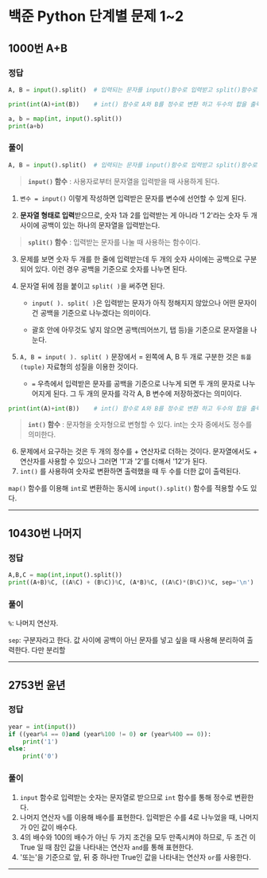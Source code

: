 # 백준 Python 단계별 문제 1~2

## 1000번 A+B

### 정답

```python
A, B = input().split()	# 입력되는 문자를 input()함수로 입력받고 split()함수로 나누어 A,B 변수에 저장

print(int(A)+int(B))	# int() 함수로 A와 B를 정수로 변환 하고 두수의 합을 출력
```

```python
a, b = map(int, input().split())
print(a+b)
```

### 풀이

```python
A, B = input().split()	# 입력되는 문자를 input()함수로 입력받고 split()함수로 나누어 A,B 변수에 저장
```

>  **`input()` 함수** : 사용자로부터 문자열을 입력받을 때 사용하게 된다.

1. `변수 = input()` 이렇게 작성하면 입력받은 문자를 변수에 선언할 수 있게 된다.

2. **문자열 형태로 입력**받으므로, 숫자 1과 2를 입력받는 게 아니라 '1 2'라는 숫자 두 개 사이에 공백이 있는 하나의 문자열을 입력받는다.

   

> **`split()` 함수** : 입력받는 문자를 나눌 때 사용하는 함수이다.

3. 문제를 보면 숫자 두 개를 한 줄에 입력받는데 두 개의 숫자 사이에는 공백으로 구분되어 있다. 이런 경우 공백을 기준으로 숫자를 나누면 된다. 

4. 문자열 뒤에 점을 붙이고 `split( )`을 써주면 된다.

   - `input( ). split( )`은 입력받는 문자가 아직 정해지지 않았으나 어떤 문자이건 공백을 기준으로 나누겠다는 의미이다.

   - 괄호 안에 아무것도 넣지 않으면 공백(띄어쓰기, 탭 등)을 기준으로 문자열을 나눈다. 

5. `A, B = input( ). split( )` 문장에서 = 왼쪽에 A, B 두 개로 구분한 것은 `튜플(tuple)` 자료형의 성질을 이용한 것이다. 

   - `=` 우측에서 입력받은 문자를 공백을 기준으로 나누게 되면 두 개의 문자로 나누어지게 된다. 그 두 개의 문자를 각각 A, B 변수에 저장하겠다는 의미이다.

     

```python
print(int(A)+int(B))	# int() 함수로 A와 B를 정수로 변환 하고 두수의 합을 출력
```

> **`int()` 함수** : 문자형을 숫자형으로 변형할 수 있다. int는 숫자 중에서도 정수를 의미한다. 

6. 문제에서 요구하는 것은 두 개의 정수를 + 연산자로 더하는 것이다. 문자열에서도 + 연산자를 사용할 수 있으나 그러면 '1'과 '2'를 더해서 '12'가 된다.
7. `int()` 를 사용하여 숫자로 변환하면 출력했을 때 두 수를 더한 값이 출력된다.

`map()` 함수를 이용해 `int`로 변환하는 동시에 `input().split()` 함수를 적용할 수도 있다.



---



## 10430번 나머지

### 정답

```python
A,B,C = map(int,input().split())
print((A+B)%C, ((A%C) + (B%C))%C, (A*B)%C, ((A%C)*(B%C))%C, sep='\n')
```

### 풀이

`%`: 나머지 연산자. 

`sep`: 구분자라고 한다. 값 사이에 공백이 아닌 문자를 넣고 싶을 때 사용해 분리하여 출력한다. 다만 분리할 



---



## 2753번 윤년

### 정답

```python
year = int(input())
if ((year%4 == 0)and (year%100 != 0) or (year%400 == 0)):
    print('1')
else:
    print('0')
```

### 풀이

1. `input` 함수로 입력받는 숫자는 문자열로 받으므로 `int` 함수를 통해 정수로 변환한다.
2. 나머지 연산자 `%`를 이용해 배수를 표현한다. 입력받은 수를 4로 나누었을 때, 나머지가 0인 값이 배수다.
3. 4의 배수와 100의 배수가 아닌 두 가지 조건을 모두 만족시켜야 하므로, 두 조건 이 True 일 때 참인 값을 나타내는 연산자 `and`를 통해 표현한다.
4. '또는'을 기준으로 앞, 뒤 중 하나만 True인 값을 나타내는 연산자 `or`를 사용한다.



---

